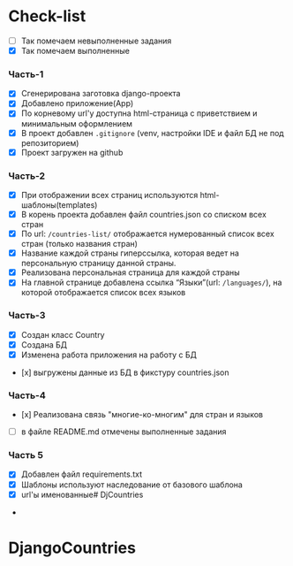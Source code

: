 # Check-list
- [ ] Так помечаем невыполненные задания
- [x] Так помечаем выполненные

### Часть-1
- [x] Сгенерирована заготовка django-проекта
- [x] Добавлено приложение(App)
- [x] По корневому url'у доступна html-страница с приветствием и минимальным оформлением
- [x] В проект добавлен `.gitignore` (venv, настройки IDE и файл БД не под репозиторием)
- [x] Проект загружен на github

### Часть-2
- [x] При отображении всех страниц используются html-шаблоны(templates)
- [x] В корень проекта добавлен файл countries.json со списком всех стран
- [x] По url: `/countries-list/` отображается нумерованный список всех стран (только названия стран)
- [x] Название каждой страны гиперссылка, которая ведет на персональную страницу данной страны.
- [x] Реализована персональная страница для каждой страны
- [x] На главной странице добавлена ссылка “Языки”(url: `/languages/`), на которой отображается список всех языков

### Часть-3
- [x] Создан класс Country
- [x] Создана БД
- [x] Изменена работа приложения на работу с БД
- [х] выгружены данные из БД в фикстуру countries.json
### Часть-4
- [х] Реализована связь "многие-ко-многим" для стран и языков
- [ ] в файле README.md отмечены выполненные задания
### Часть 5
- [x] Добавлен файл requirements.txt
- [x] Шаблоны используют наследование от базового шаблона
- [x] url'ы именованные# DjCountries
- 
# DjangoCountries
